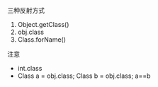 三种反射方式
1. Object.getClass()
2. obj.class
3. Class.forName()

注意
- int.class
- Class a = obj.class; Class b = obj.class;  a==b